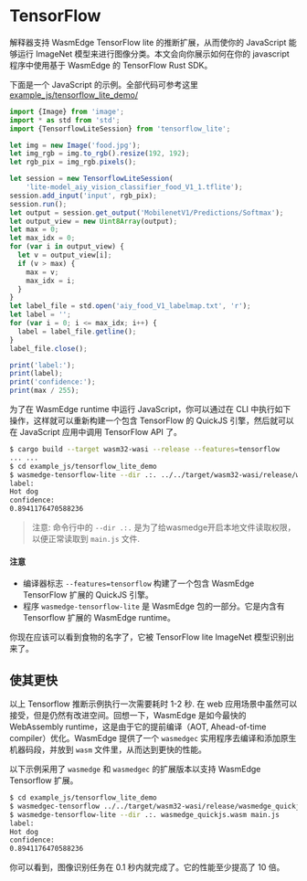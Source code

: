 # TensorFlow

解释器支持 WasmEdge TensorFlow lite 的推断扩展，从而使你的 JavaScript 能够运行 ImageNet 模型来进行图像分类。本文会向你展示如何在你的 javascript 程序中使用基于 WasmEdge 的 TensorFlow Rust SDK。

下面是一个 JavaScript 的示例。全部代码可参考这里 [example_js/tensorflow_lite_demo/](https://github.com/second-state/wasmedge-quickjs/tree/main/example_js/tensorflow_lite_demo)

```javascript
import {Image} from 'image';
import * as std from 'std';
import {TensorflowLiteSession} from 'tensorflow_lite';

let img = new Image('food.jpg');
let img_rgb = img.to_rgb().resize(192, 192);
let rgb_pix = img_rgb.pixels();

let session = new TensorflowLiteSession(
    'lite-model_aiy_vision_classifier_food_V1_1.tflite');
session.add_input('input', rgb_pix);
session.run();
let output = session.get_output('MobilenetV1/Predictions/Softmax');
let output_view = new Uint8Array(output);
let max = 0;
let max_idx = 0;
for (var i in output_view) {
  let v = output_view[i];
  if (v > max) {
    max = v;
    max_idx = i;
  }
}
let label_file = std.open('aiy_food_V1_labelmap.txt', 'r');
let label = '';
for (var i = 0; i <= max_idx; i++) {
  label = label_file.getline();
}
label_file.close();

print('label:');
print(label);
print('confidence:');
print(max / 255);
```

为了在 WasmEdge runtime 中运行 JavaScript，你可以通过在 CLI 中执行如下操作，这样就可以重新构建一个包含 TensorFlow 的 QuickJS 引擎，然后就可以在 JavaScript 应用中调用 TensorFlow API 了。

```bash
$ cargo build --target wasm32-wasi --release --features=tensorflow
... ...
$ cd example_js/tensorflow_lite_demo
$ wasmedge-tensorflow-lite --dir .:. ../../target/wasm32-wasi/release/wasmedge_quickjs.wasm main.js
label:
Hot dog
confidence:
0.8941176470588236
```

> 注意: 命令行中的 `--dir .:.` 是为了给wasmedge开启本地文件读取权限， 以便正常读取到 `main.js` 文件.
#### 注意

* 编译器标志 `--features=tensorflow` 构建了一个包含 WasmEdge TensorFlow 扩展的 QuickJS 引擎。
* 程序 `wasmedge-tensorflow-lite` 是 WasmEdge 包的一部分。它是内含有 Tensorflow 扩展的 WasmEdge runtime。

你现在应该可以看到食物的名字了，它被 TensorFlow lite ImageNet 模型识别出来了。
## 使其更快

以上 Tensorflow 推断示例执行一次需要耗时 1-2 秒. 在 web 应用场景中虽然可以接受，但是仍然有改进空间。回想一下，WasmEdge 是如今最快的 WebAssembly runtime，这是由于它的提前编译（AOT, Ahead-of-time compiler）优化。WasmEdge 提供了一个 `wasmedgec` 实用程序去编译和添加原生机器码段，并放到 `wasm` 文件里，从而达到更快的性能。

以下示例采用了 `wasmedge` 和 `wasmedgec` 的扩展版本以支持 WasmEdge Tensorflow 扩展。

```bash
$ cd example_js/tensorflow_lite_demo
$ wasmedgec-tensorflow ../../target/wasm32-wasi/release/wasmedge_quickjs.wasm wasmedge_quickjs.wasm
$ wasmedge-tensorflow-lite --dir .:. wasmedge_quickjs.wasm main.js
label:
Hot dog
confidence:
0.8941176470588236
```

你可以看到，图像识别任务在 0.1 秒内就完成了。它的性能至少提高了 10 倍。
